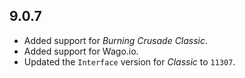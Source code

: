 ## 9.0.7

- Added support for _Burning Crusade Classic_.
- Added support for Wago.io.
- Updated the `Interface` version for _Classic_ to `11307`.
